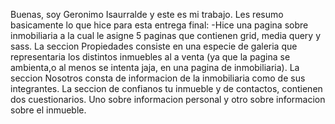 Buenas, soy Geronimo Isaurralde y este es mi trabajo. Les resumo basicamente lo que hice para esta entrega final:
-Hice una pagina sobre inmobiliaria a la cual le asigne 5 paginas que contienen grid, media query y sass.
La seccion Propiedades consiste en una especie de galeria que representaria los distintos inmuebles al a venta (ya que la pagina se ambienta,o al menos se intenta jaja, en una pagina de inmobiliaria).
La seccion Nosotros consta de informacion de la inmobiliaria como de sus integrantes.
La seccion de confianos tu inmueble y de contactos, contienen dos cuestionarios. Uno sobre informacion personal y otro sobre informacion sobre el inmueble.
